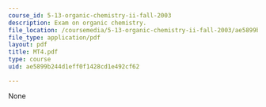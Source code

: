 ```yaml
---
course_id: 5-13-organic-chemistry-ii-fall-2003
description: Exam on organic chemistry.
file_location: /coursemedia/5-13-organic-chemistry-ii-fall-2003/ae5899b244d1eff0f1428cd1e492cf62_MT4.pdf
file_type: application/pdf
layout: pdf
title: MT4.pdf
type: course
uid: ae5899b244d1eff0f1428cd1e492cf62

---
```

None